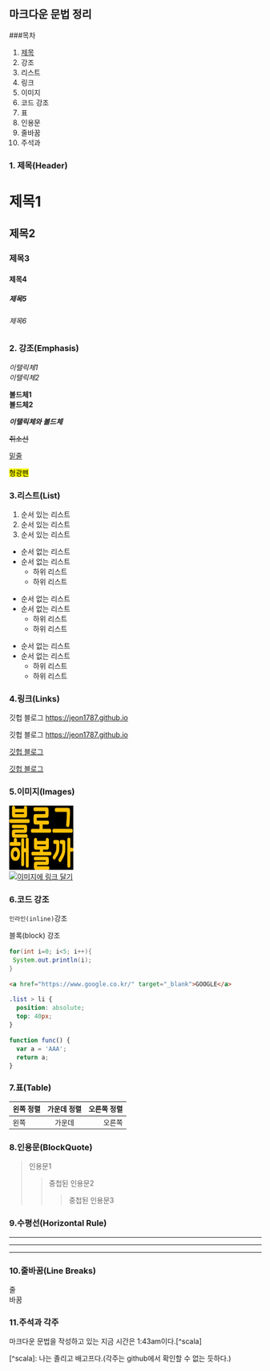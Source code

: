 ## 마크다운 문법 정리

###목차
1. [제목](#1장)
2. 강조
3. 리스트
4. 링크
5. 이미지
6. 코드 강조
7. 표
8. 인용문
9. 줄바꿈
10. 주석과 

### 1. 제목(Header)<a id = "1장">
# 제목1
## 제목2
### 제목3
#### 제목4
##### 제목5
###### 제목6

### 2. 강조(Emphasis)
*이탤릭체1*<br>
_이탤릭체2_

**볼드체1**<br>
__볼드체2__

**_이탤릭체와 볼드체_**

~~취소선~~

<u>밑줄</u>

<mark>형광펜</mark>

### 3.리스트(List)
1. 순서 있는 리스트
2. 순서 있는 리스트
3. 순서 있는 리스트

* 순서 없는 리스트
* 순서 없는 리스트
  * 하위 리스트
  * 하위 리스트

- 순서 없는 리스트
- 순서 없는 리스트
  - 하위 리스트
  - 하위 리스트

+ 순서 없는 리스트
+ 순서 없는 리스트
  + 하위 리스트
  + 하위 리스트

### 4.링크(Links)
깃헙 블로그 https://jeon1787.github.io

깃헙 블로그 <https://jeon1787.github.io>

[깃헙 블로그](https://jeon1787.github.io)

[깃헙 블로그](https://jeon1787.github.io "링크 설명")

### 5.이미지(Images)
![이미지](./블로그_해볼까.png)<br>
[![이미지에 링크 달기](https://img.shields.io/badge/Blog-jeon1787.github.io-brightgreen)](https://jeon1787.github.io)

### 6.코드 강조
`인라인(inline)`강조

블록(block) 강조
```java
for(int i=0; i<5; i++){
 System.out.println(i);
}
```

```html
<a href="https://www.google.co.kr/" target="_blank">GOOGLE</a>
```

```css
.list > li {
  position: absolute;
  top: 40px;
}
```

```javascript
function func() {
  var a = 'AAA';
  return a;
}
```

### 7.표(Table)
|왼쪽 정렬|가운데 정렬|오른쪽 정렬|
|:---|:---:|---:|
|왼쪽|가운데|오른쪽|

### 8.인용문(BlockQuote)
>인용문1
>>중첩된 인용문2
>>>중첩된 인용문3

### 9.수평선(Horizontal Rule)
***
---
___

### 10.줄바꿈(Line Breaks)
줄<br>바꿈

### 11.주석과 각주
<!--주석-->
마크다운 문법을 작성하고 있는 지금 시간은 1:43am이다.[^scala]

\[^scala]: 나는 졸리고 배고프다.(각주는 github에서 확인할 수 없는 듯하다.)
